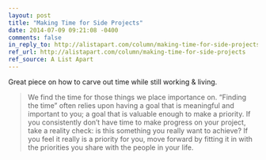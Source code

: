 ```yaml
---
layout: post
title: "Making Time for Side Projects"
date: 2014-07-09 09:21:08 -0400
comments: false
in_reply_to: http://alistapart.com/column/making-time-for-side-projects
ref_url: http://alistapart.com/column/making-time-for-side-projects
ref_source: A List Apart
---
```


Great piece on how to carve out time while still working & living.

> We find the time for those things we place importance on. “Finding the time” often relies upon having a goal that is meaningful and important to you; a goal that is valuable enough to make a priority. If you consistently don’t have time to make progress on your project, take a reality check: is this something you really want to achieve? If you feel it really is a priority for you, move forward by fitting it in with the priorities you share with the people in your life.